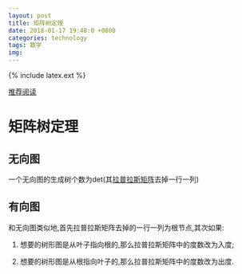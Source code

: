 ```yaml
---
layout: post
title: 矩阵树定理
date: 2018-01-17 19:48:0 +0800
categories: technology
tags: 数学
img: 
---
```


{% include latex.ext %}

[推荐阅读](http://vfleaking.blog.163.com/blog/static/1748076342013112523651955/)

# 矩阵树定理

## 无向图

一个无向图的生成树个数为det(其[拉普拉斯矩阵](https://en.wikipedia.org/wiki/Laplacian_matrix)去掉一行一列)

## 有向图

和无向图类似地,首先拉普拉斯矩阵去掉的一行一列为根节点,其次如果:

1. 想要的树形图是从叶子指向根的,那么拉普拉斯矩阵中的度数改为入度;

2. 想要的树形图是从根指向叶子的,那么拉普拉斯矩阵中的度数改为出度.
